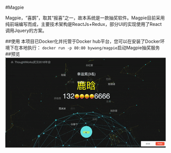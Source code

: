 #Magpie

Magpie，“喜鹊”，取其“报喜”之一，故本系统是一款抽奖软件。Magpie目前采用纯前端编写而成，主要技术架构是ReactJs+Redux，部分UI的实现使用了React调用Jquery的方案。

##使用
本项目已Docker化并托管于Docker hub平台，您可以在安装了Docker环境下在本地执行：
`docker run -p 80:80 bywang/magpie`启动Magpie抽奖服务
##预览
![预览](./doc/image/drawing.gif)